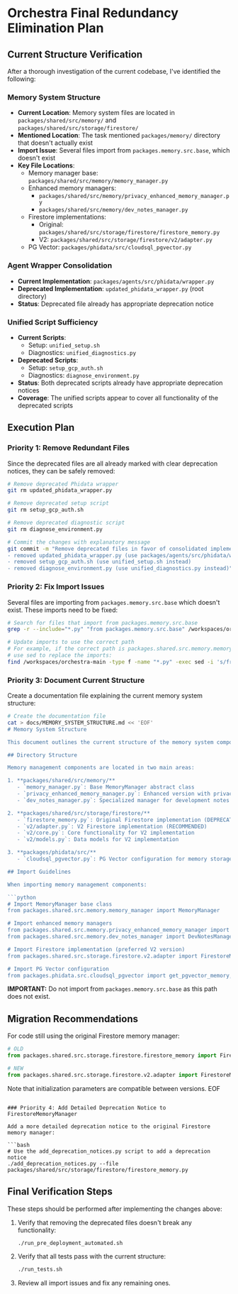 # Orchestra Final Redundancy Elimination Plan

## Current Structure Verification

After a thorough investigation of the current codebase, I've identified the following:

### Memory System Structure

- **Current Location**: Memory system files are located in `packages/shared/src/memory/` and `packages/shared/src/storage/firestore/`
- **Mentioned Location**: The task mentioned `packages/memory/` directory that doesn't actually exist
- **Import Issue**: Several files import from `packages.memory.src.base`, which doesn't exist
- **Key File Locations**:
  - Memory manager base: `packages/shared/src/memory/memory_manager.py`
  - Enhanced memory managers: 
    - `packages/shared/src/memory/privacy_enhanced_memory_manager.py`
    - `packages/shared/src/memory/dev_notes_manager.py`
  - Firestore implementations:
    - Original: `packages/shared/src/storage/firestore/firestore_memory.py`
    - V2: `packages/shared/src/storage/firestore/v2/adapter.py`
  - PG Vector: `packages/phidata/src/cloudsql_pgvector.py`

### Agent Wrapper Consolidation

- **Current Implementation**: `packages/agents/src/phidata/wrapper.py`
- **Deprecated Implementation**: `updated_phidata_wrapper.py` (root directory)
- **Status**: Deprecated file already has appropriate deprecation notice

### Unified Script Sufficiency

- **Current Scripts**:
  - Setup: `unified_setup.sh`
  - Diagnostics: `unified_diagnostics.py`
- **Deprecated Scripts**:
  - Setup: `setup_gcp_auth.sh`
  - Diagnostics: `diagnose_environment.py`
- **Status**: Both deprecated scripts already have appropriate deprecation notices
- **Coverage**: The unified scripts appear to cover all functionality of the deprecated scripts

## Execution Plan

### Priority 1: Remove Redundant Files

Since the deprecated files are all already marked with clear deprecation notices, they can be safely removed:

```bash
# Remove deprecated Phidata wrapper
git rm updated_phidata_wrapper.py

# Remove deprecated setup script
git rm setup_gcp_auth.sh

# Remove deprecated diagnostic script
git rm diagnose_environment.py

# Commit the changes with explanatory message
git commit -m "Remove deprecated files in favor of consolidated implementations:
- removed updated_phidata_wrapper.py (use packages/agents/src/phidata/wrapper.py instead)
- removed setup_gcp_auth.sh (use unified_setup.sh instead)
- removed diagnose_environment.py (use unified_diagnostics.py instead)"
```

### Priority 2: Fix Import Issues

Several files are importing from `packages.memory.src.base` which doesn't exist. These imports need to be fixed:

```bash
# Search for files that import from packages.memory.src.base
grep -r --include="*.py" "from packages.memory.src.base" /workspaces/orchestra-main

# Update imports to use the correct path
# For example, if the correct path is packages.shared.src.memory.memory_manager,
# use sed to replace the imports:
find /workspaces/orchestra-main -type f -name "*.py" -exec sed -i 's/from packages\.memory\.src\.base import MemoryManager/from packages.shared.src.memory.memory_manager import MemoryManager/g' {} \;
```

### Priority 3: Document Current Structure

Create a documentation file explaining the current memory system structure:

```bash
# Create the documentation file
cat > docs/MEMORY_SYSTEM_STRUCTURE.md << 'EOF'
# Memory System Structure

This document outlines the current structure of the memory system components in Orchestra.

## Directory Structure

Memory management components are located in two main areas:

1. **packages/shared/src/memory/**
   - `memory_manager.py`: Base MemoryManager abstract class
   - `privacy_enhanced_memory_manager.py`: Enhanced version with privacy features
   - `dev_notes_manager.py`: Specialized manager for development notes

2. **packages/shared/src/storage/firestore/**
   - `firestore_memory.py`: Original Firestore implementation (DEPRECATED)
   - `v2/adapter.py`: V2 Firestore implementation (RECOMMENDED)
   - `v2/core.py`: Core functionality for V2 implementation 
   - `v2/models.py`: Data models for V2 implementation

3. **packages/phidata/src/**
   - `cloudsql_pgvector.py`: PG Vector configuration for memory storage

## Import Guidelines

When importing memory management components:

```python
# Import MemoryManager base class
from packages.shared.src.memory.memory_manager import MemoryManager

# Import enhanced memory managers
from packages.shared.src.memory.privacy_enhanced_memory_manager import PrivacyEnhancedMemoryManager
from packages.shared.src.memory.dev_notes_manager import DevNotesManager

# Import Firestore implementation (preferred V2 version)
from packages.shared.src.storage.firestore.v2.adapter import FirestoreMemoryManagerV2

# Import PG Vector configuration
from packages.phidata.src.cloudsql_pgvector import get_pgvector_memory, get_pg_agent_storage
```

**IMPORTANT:** Do not import from `packages.memory.src.base` as this path does not exist.

## Migration Recommendations

For code still using the original Firestore memory manager:

```python
# OLD
from packages.shared.src.storage.firestore.firestore_memory import FirestoreMemoryManager

# NEW
from packages.shared.src.storage.firestore.v2.adapter import FirestoreMemoryManagerV2
```

Note that initialization parameters are compatible between versions.
EOF
```

### Priority 4: Add Detailed Deprecation Notice to FirestoreMemoryManager

Add a more detailed deprecation notice to the original Firestore memory manager:

```bash
# Use the add_deprecation_notices.py script to add a deprecation notice
./add_deprecation_notices.py --file packages/shared/src/storage/firestore/firestore_memory.py
```

## Final Verification Steps

These steps should be performed after implementing the changes above:

1. Verify that removing the deprecated files doesn't break any functionality:
   ```bash
   ./run_pre_deployment_automated.sh
   ```

2. Verify that all tests pass with the current structure:
   ```bash
   ./run_tests.sh
   ```

3. Review all import issues and fix any remaining ones.
